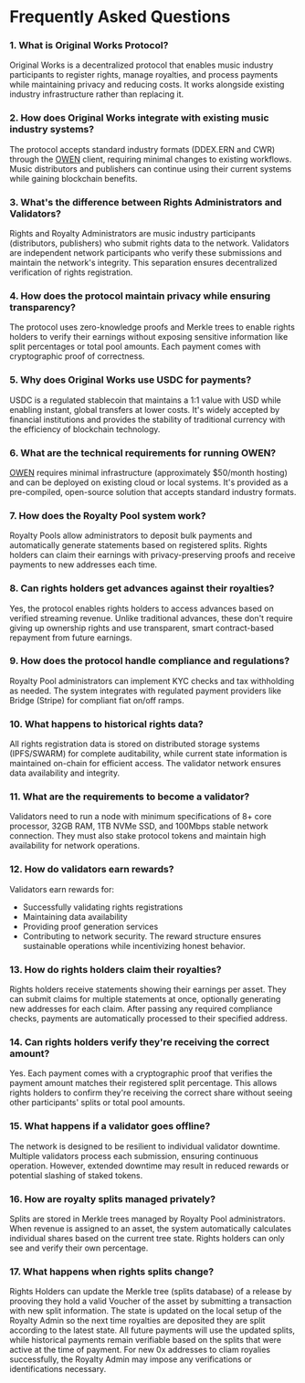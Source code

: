 # Frequently Asked Questions

### 1. What is Original Works Protocol?
Original Works is a decentralized protocol that enables music industry participants to register rights, manage royalties, and process payments while maintaining privacy and reducing costs. It works alongside existing industry infrastructure rather than replacing it.

### 2. How does Original Works integrate with existing music industry systems?
The protocol accepts standard industry formats (DDEX.ERN and CWR) through the [OWEN](https://docs.original.works/original-works/4.1-owen-client/what-is-owen) client, requiring minimal changes to existing workflows. Music distributors and publishers can continue using their current systems while gaining blockchain benefits.

### 3. What's the difference between Rights Administrators and Validators?
Rights and Royalty Administrators are music industry participants (distributors, publishers) who submit rights data to the network. Validators are independent network participants who verify these submissions and maintain the network's integrity. This separation ensures decentralized verification of rights registration.

### 4. How does the protocol maintain privacy while ensuring transparency?
The protocol uses zero-knowledge proofs and Merkle trees to enable rights holders to verify their earnings without exposing sensitive information like split percentages or total pool amounts. Each payment comes with cryptographic proof of correctness.

### 5. Why does Original Works use USDC for payments?
USDC is a regulated stablecoin that maintains a 1:1 value with USD while enabling instant, global transfers at lower costs. It's widely accepted by financial institutions and provides the stability of traditional currency with the efficiency of blockchain technology.

### 6. What are the technical requirements for running OWEN?
[OWEN](https://docs.original.works/original-works/4.1-owen-client/what-is-owen) requires minimal infrastructure (approximately $50/month hosting) and can be deployed on existing cloud or local systems. It's provided as a pre-compiled, open-source solution that accepts standard industry formats.

### 7. How does the Royalty Pool system work?
Royalty Pools allow administrators to deposit bulk payments and automatically generate statements based on registered splits. Rights holders can claim their earnings with privacy-preserving proofs and receive payments to new addresses each time.

### 8. Can rights holders get advances against their royalties?
Yes, the protocol enables rights holders to access advances based on verified streaming revenue. Unlike traditional advances, these don't require giving up ownership rights and use transparent, smart contract-based repayment from future earnings.

### 9. How does the protocol handle compliance and regulations?
Royalty Pool administrators can implement KYC checks and tax withholding as needed. The system integrates with regulated payment providers like Bridge (Stripe) for compliant fiat on/off ramps.

### 10. What happens to historical rights data?
All rights registration data is stored on distributed storage systems (IPFS/SWARM) for complete auditability, while current state information is maintained on-chain for efficient access. The validator network ensures data availability and integrity.

### 11. What are the requirements to become a validator?
Validators need to run a node with minimum specifications of 8+ core processor, 32GB RAM, 1TB NVMe SSD, and 100Mbps stable network connection. They must also stake protocol tokens and maintain high availability for network operations.

### 12. How do validators earn rewards?
Validators earn rewards for:

- Successfully validating rights registrations
- Maintaining data availability
- Providing proof generation services
- Contributing to network security. The reward structure ensures sustainable operations while incentivizing honest behavior.

### 13. How do rights holders claim their royalties?
Rights holders receive statements showing their earnings per asset. They can submit claims for multiple statements at once, optionally generating new addresses for each claim. After passing any required compliance checks, payments are automatically processed to their specified address.

### 14. Can rights holders verify they're receiving the correct amount?
Yes. Each payment comes with a cryptographic proof that verifies the payment amount matches their registered split percentage. This allows rights holders to confirm they're receiving the correct share without seeing other participants' splits or total pool amounts.

### 15. What happens if a validator goes offline?
The network is designed to be resilient to individual validator downtime. Multiple validators process each submission, ensuring continuous operation. However, extended downtime may result in reduced rewards or potential slashing of staked tokens.

### 16. How are royalty splits managed privately?
Splits are stored in Merkle trees managed by Royalty Pool administrators. When revenue is assigned to an asset, the system automatically calculates individual shares based on the current tree state. Rights holders can only see and verify their own percentage.

### 17. What happens when rights splits change?
Rights Holders can update the Merkle tree (splits database) of a release by prooving they hold a valid Voucher of the asset by submitting a transaction with new split information. The state is updated on the local setup of the Royalty Admin so the next time royalties are deposited they are split according to the latest state. All future payments will use the updated splits, while historical payments remain verifiable based on the splits that were active at the time of payment. For new 0x addresses to cliam royalies successfully, the Royalty Admin may impose any verifications or identifications necessary.

